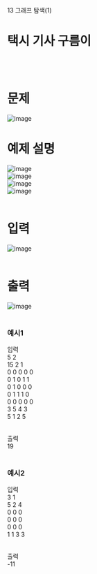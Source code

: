 13 그래프 탐색(1)
# 택시 기사 구름이
<br>
<br>

# 문제 
![image](https://github.com/user-attachments/assets/b8aeba97-0bc0-428f-9c41-3489aabe6079)
<br>

# 예제 설명
![image](https://github.com/user-attachments/assets/2a29c8f7-f481-4ed8-ba01-d72ffaaa0a45)  
![image](https://github.com/user-attachments/assets/6e9fdb19-9811-4c90-b171-2561205bb43c)  
![image](https://github.com/user-attachments/assets/cca2fdbe-1ff6-4da7-b2ae-8211508e7ede)  
![image](https://github.com/user-attachments/assets/ade2fe5b-4213-48b1-b90d-fd9442b80986)  
<br>

# 입력
![image](https://github.com/user-attachments/assets/ff720f26-a879-426d-bf3f-4f17b7386ddd)  
<br>

# 출력
![image](https://github.com/user-attachments/assets/555768ef-e432-454c-9b60-4006362633f1)  
<br>

### 예시1
입력  
5 2  
15 2 1  
0 0 0 0 0  
0 1 0 1 1  
0 1 0 0 0  
0 1 1 1 0  
0 0 0 0 0  
3 5 4 3  
5 1 2 5  
<br>

출력  
19  
<br>

### 예시2
입력  
3 1  
5 2 4  
0 0 0  
0 0 0  
0 0 0  
1 1 3 3  
<br>

출력  
-11  
<br>
